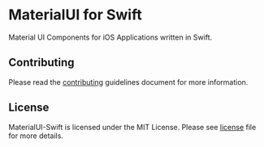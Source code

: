 # MaterialUI for Swift

Material UI Components for iOS Applications written in Swift.

## Contributing
Please read the [contributing](contributing) guidelines document for more information.

## License
MaterialUI-Swift is licensed under the MIT License. Please see [license](license) file for more details.

[contributing]: https://github.com/samantharachelb/MaterialUI-Swift/blob/master/.github/contributing.md
[license]: https://github.com/samantharachelb/MaterialUI-Swift/blob/master/license
